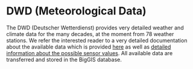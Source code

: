 # DWD (Meteorological Data)

The DWD (Deutscher Wetterdienst) provides very detailed weather and climate data for the many decades, at the moment
from 78 weather stations. We refer the interested reader to a very detailed documentation about the available data which
is provided [here](https://www.dwd.de/DE/leistungen/klimadatendeutschland/klimadatendeutschland.html) as well as
[detailed information about the possible sensor
values](https://www.dwd.de/DE/leistungen/klimadatendeutschland/beschreibung_tagesmonatswerte.html?nn=16102&lsbId=343278).
All available data are transferred and stored in the BigGIS database.
